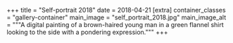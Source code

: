 +++
title = "Self-portrait 2018"
date = 2018-04-21
[extra]
container_classes = "gallery-container"
main_image = "self_portrait_2018.jpg"
main_image_alt = """A digital painting of a brown-haired young man in a green
flannel shirt looking to the side with a pondering expression."""
+++
